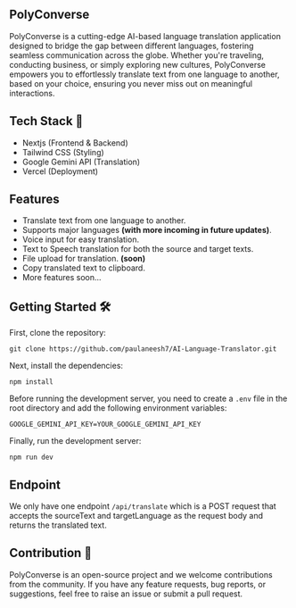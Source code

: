 ## PolyConverse

PolyConverse is a cutting-edge AI-based language translation application designed to bridge the gap between different languages, fostering seamless communication across the globe. Whether you're traveling, conducting business, or simply exploring new cultures, PolyConverse empowers you to effortlessly translate text from one language to another, based on your choice, ensuring you never miss out on meaningful interactions.


## Tech Stack 🚀
- Nextjs (Frontend & Backend)
- Tailwind CSS (Styling)
- Google Gemini API (Translation)
- Vercel (Deployment)

## Features
- Translate text from one language to another.
- Supports major languages **(with more incoming in future updates)**.
- Voice input for easy translation.
- Text to Speech translation for both the source and target texts.
- File upload for translation. **(soon)**
- Copy translated text to clipboard.
- More features soon...

## Getting Started 🛠️

First, clone the repository:

```
git clone https://github.com/paulaneesh7/AI-Language-Translator.git
```

Next, install the dependencies:

```
npm install
```

Before running the development server, you need to create a `.env` file in the root directory and add the following environment variables:

```
GOOGLE_GEMINI_API_KEY=YOUR_GOOGLE_GEMINI_API_KEY
```

Finally, run the development server:

```
npm run dev
```

## Endpoint
We only have one endpoint `/api/translate` which is a POST request that accepts the sourceText and targetLanguage as the request body and returns the translated text.

## Contribution 🤝
PolyConverse is an open-source project and we welcome contributions from the community. If you have any feature requests, bug reports, or suggestions, feel free to raise an issue or submit a pull request.